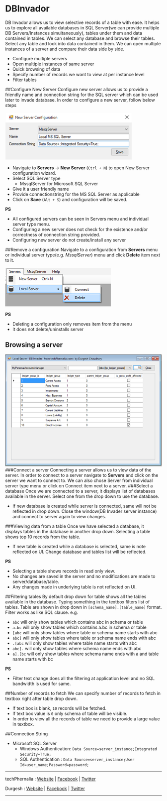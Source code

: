 # DBInvador
DB Invador allows us to view selective records of a table with ease. It helps us to explore all available databases in SQL Server(we can provide multiple DB Servers/Instances simultaneously), tables under them and data contained in tables. We can select any database and browse their tables. Select any table and look into data contained in them. We can open multiple instances of a server and compare their data side by side.

- Configure multiple servers
- Open multiple instances of same server
- Quick browsing of data
- Specify number of records we want to view at per instance level
- Filter tables

##Configure New Server
Configure new server allows us to provide a friendly name and connection string for the SQL server which can be used later to invade database. In order to configure a new server, follow below steps

![Configure New Server](https://raw.githubusercontent.com/techphernalia/DBInvador/master/Images/Create%20New%20Server.png)
 

- Navigate to **Servers** -> **New Server** (`Ctrl + N`) to open New Server configuration wizard.
- Select SQL Server type
	- MssqlServer for Microsoft SQL Server
- Give it a user friendly name
- Provide connectionstring for the MS SQL Server as applicable
- Click on **Save** (`Alt + S`) and configuration will be saved.

**PS**

- All configured servers can be seen in Servers menu and individual server type menu.
- Configuring a new server does not check for the existence and/or correctness of connection string provided.
- Configuring new server do not create/install any server

##Remove a configuration
Navigate to a configuration from **Servers** menu or individual server type(e.g. *MssqlServer*) menu and click **Delete** item next to it.

![Delete a Server](https://raw.githubusercontent.com/techphernalia/DBInvador/master/Images/Delete%20a%20Configuration.png)

**PS**

- Deleting a configuration only removes item from the menu
- It does not delete/uninstalls server

## Browsing a server
![Browse a Table](https://raw.githubusercontent.com/techphernalia/DBInvador/master/Images/Browse%20a%20table.png)
###Connect a server
Connecting a server allows us to view data of the server. In order to connect to a server navigate to **Servers** and click on the server we want to connect to. We can also chose Server from individual server type menu or click on Connect item next to a server.
###Select a database
Once we are connected to a server, it displays list of databases available in the server. Select one from the drop down to use the database.

- If new database is created while server is connected, same will not be reflected in drop down. Close the window(DB Invader server instance) and connect to server again to view changes.

###Viewing data from a table
Once we have selected a database, it displays tables in the database in another drop down. Selecting a table shows top 10 records from the table.

- If new table is created while a database is selected, same is note reflected on UI. Change database and tables list will be reflected.

**PS**

- Selecting a table shows records in read only view.
- No changes are saved in the server and no modifications are made to server/database/table.
- Any changes made in underlying table is not reflected on UI. 

##Filtering tables
By default drop down for table shows all the tables available in the database. Typing something in the textbox filters list of tables. Table are shown in drop down in `[schema_name].[table_name]` format. Filter works as like SQL clause. e.g.

- `abc` will only show tables which contains abc in schema or table
- `a.bc` will only show tables which contains a.bc in schema or table
- `[abc` will only show tables where table or schema name starts with abc
- `abc]` will only show tables where table or schema name ends with abc
- `.[abc` will only show tables where table name starts with abc
- `abc].` will only show tables where schema name ends with abc
- `a].[bc` will only show tables where schema name ends with a and table name starts with bc

**PS**

- Filter text change does all the filtering at application level and no SQL bandwidth is used for same.

##Number of records to fetch
We can specify number of records to fetch in textbox right after table drop down.

- If text box is blank, `10` records will be fetched.
- If text box value is `0` only schema of table will be visible.
- In order to view all the records of table we need to provide a large value in textbox.

##Connection String

- Microsoft SQL Server
	- Windows Authentication: `Data Source=server_instance;Integrated Security=True;`
	- SQL Authentication : `Data Source=server_instance;User Id=user_name;Password=password;`

---

techPhernalia : [Website](https://www.techphernalia.com) | [Facebook](https://www.facebook.com/techphernalia) | [Twitter](https://www.twitter.com/techphernalia) 

Durgesh : [Website](https://www.durgesh.org) | [Facebook](https://www.facebook.com/dcbhai) | [Twitter](https://www.twitter.com/durgeshjee)

---